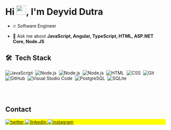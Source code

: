 <h1 align="left">Hi <img src="https://raw.githubusercontent.com/kaueMarques/kaueMarques/master/hi.gif" height="30px">, I'm Deyvid Dutra</h1>

- 🔥 Software Engineer

- 💬 Ask me about **JavaScript, Angular, TypeScript, HTML, ASP.NET Core, Node.JS**

## 🛠 &nbsp;Tech Stack

![JavaScript](https://img.shields.io/badge/-JavaScript-05122A?style=flat&logo=javascript)&nbsp;
![Node.js](https://img.shields.io/badge/-Node.js-05122A?style=flat&logo=node.js)&nbsp;
![Node.js](https://img.shields.io/badge/-TypeScript-05122A?style=flat&logo=typescript)&nbsp;
![Node.js](https://img.shields.io/badge/-.Net-05122A?style=flat&logo=core)&nbsp;
![HTML](https://img.shields.io/badge/-HTML-05122A?style=flat&logo=HTML5)&nbsp;
![CSS](https://img.shields.io/badge/-CSS-05122A?style=flat&logo=CSS3&logoColor=1572B6)&nbsp;
![Git](https://img.shields.io/badge/-Git-05122A?style=flat&logo=git)&nbsp;
![GitHub](https://img.shields.io/badge/-GitHub-05122A?style=flat&logo=github)&nbsp;
![Visual Studio Code](https://img.shields.io/badge/-Visual%20Studio%20Code-05122A?style=flat&logo=visual-studio-code&logoColor=007ACC)&nbsp;
![PostgreSQL](https://img.shields.io/badge/-PostgreSQL-05122A?style=flat&logo=postgresql)&nbsp;
![SQLite](https://img.shields.io/badge/-SQLite-05122A?style=flat&logo=sqlite)&nbsp;

<br><br>

## Contact

<p align="left" style="background:yellow">

<a href="https://twitter.com/deyviddutra" target="_blank">
  <img align="center" src="https://img.shields.io/badge/-deyviddutra-05122A?style=flat&logo=twitter" alt="twitter"/>  
</a>
<a href="https://linkedin.com/in/maykbrito" target="_blank">
  <img align="center" src="https://img.shields.io/badge/-deyviddutra-05122A?style=flat&logo=linkedin" alt="linkedin"/>
</a>
<a href="https://instagram.com/maykbrito" target="_blank">
 <img align="center" src="https://img.shields.io/badge/-deyviddutra-05122A?style=flat&logo=instagram" alt="instagram"/>
</a>
